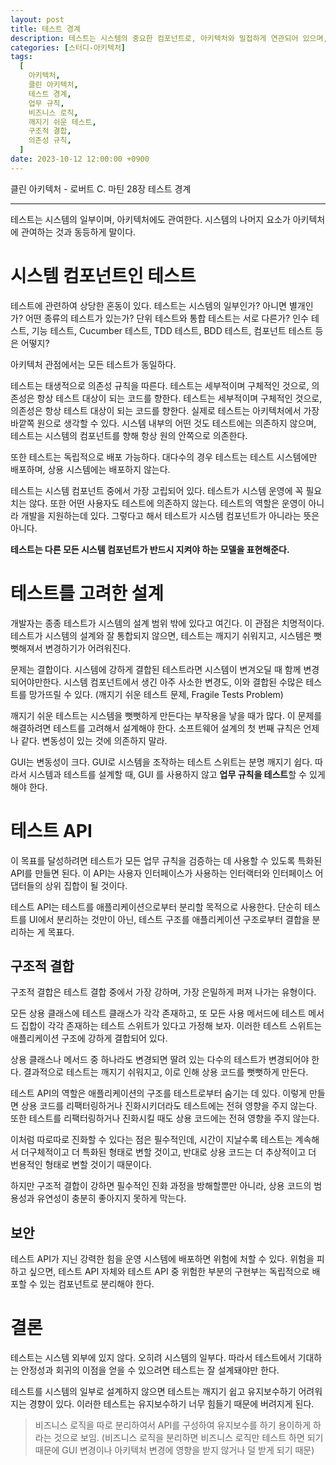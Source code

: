 ```yaml
---
layout: post
title: 테스트 경계
description: 테스트는 시스템의 중요한 컴포넌트로, 아키텍처와 밀접하게 연관되어 있으며, 모든 테스트는 의존성 규칙을 따른다. 테스트를 고려한 설계가 필요하며, 이를 통해 깨지기 쉬운 테스트 문제를 해결하고 시스템의 유연성을 높일 수 있다. 비즈니스 로직을 분리하여 테스트 API를 구성하면, GUI나 아키텍처 변경에 영향을 덜 받으면서 유지보수를 용이하게 할 수 있다.
categories: [스터디-아키텍처]
tags:
  [
    아키텍처,
    클린 아키텍처,
    테스트 경계,
    업무 규칙,
    비즈니스 로직,
    깨지기 쉬운 테스트,
    구조적 결합,
    의존성 규칙,
  ]
date: 2023-10-12 12:00:00 +0900
---
```


클린 아키텍처 - 로버트 C. 마틴
28장 테스트 경계

---

테스트는 시스템의 일부이며, 아키텍처에도 관여한다. 시스템의 나머지 요소가 아키텍처에 관여하는 것과 동등하게 말이다.

# 시스템 컴포넌트인 테스트

테스트에 관련하여 상당한 혼동이 있다. 테스트는 시스템의 일부인가? 아니면 별개인가? 어떤 종류의 테스트가 있는가? 단위 테스트와 통합 테스트는 서로 다른가? 인수 테스트, 기능 테스트, Cucumber 테스트, TDD 테스트, BDD 테스트, 컴포넌트 테스트 등은 어떻지?

아키텍처 관점에서는 모든 테스트가 동일하다.

테스트는 태생적으로 의존성 규칙을 따른다. 테스트는 세부적이며 구체적인 것으로, 의존성은 항상 테스트 대상이 되는 코드를 향한다. 테스트는 세부적이며 구체적인 것으로, 의존성은 항상 테스트 대상이 되는 코드를 향한다. 실제로 테스트는 아키텍처에서 가장 바깥쪽 원으로 생각할 수 있다. 시스템 내부의 어떤 것도 테스트에는 의존하지 않으며, 테스트는 시스템의 컴포넌트를 향해 항상 원의 안쪽으로 의존한다.

또한 테스트는 독립적으로 배포 가능하다. 대다수의 경우 테스트는 테스트 시스템에만 배포하며, 상용 시스템에는 배포하지 않는다.

테스트는 시스템 컴포넌트 중에서 가장 고립되어 있다. 테스트가 시스템 운영에 꼭 필요치는 않다. 또한 어떤 사용자도 테스트에 의존하지 않는다. 테스트의 역할은 운영이 아니라 개발을 지원하는데 있다. 그렇다고 해서 테스트가 시스템 컴포넌트가 아니라는 뜻은 아니다.

**테스트는 다른 모든 시스템 컴포넌트가 반드시 지켜야 하는 모델을 표현해준다.**

# 테스트를 고려한 설계

개발자는 종종 테스트가 시스템의 설계 범위 밖에 있다고 여긴다. 이 관점은 치명적이다. 테스트가 시스템의 설계와 잘 통합되지 않으면, 테스트는 깨지기 쉬워지고, 시스템은 뻣뻣해져서 변경하기가 어려워진다.

문제는 결합이다. 시스템에 강하게 결합된 테스트라면 시스템이 변겨오딜 때 함께 변경되어야만한다. 시스템 컴포넌트에서 생긴 아주 사소한 변경도, 이와 결합된 수많은 테스트를 망가뜨릴 수 있다. (깨지기 쉬운 테스트 문제, Fragile Tests Problem)

깨지기 쉬운 테스트는 시스템을 뻣뻣하게 만든다는 부작용을 낳을 때가 많다. 이 문제를 해결하려면 테스트를 고려해서 설계해야 한다. 소프트웨어 설계의 첫 번째 규칙은 언제나 같다. 변동성이 있는 것에 의존하지 말라.

GUI는 변동성이 크다. GUI로 시스템을 조작하는 테스트 스위트는 분명 깨지기 쉽다. 따라서 시스템과 테스트를 설계할 때, GUI
를 사용하지 않고 **업무 규칙을 테스트**할 수 있게 해야 한다.

# 테스트 API

이 목표를 달성하려면 테스트가 모든 업무 규칙을 검증하는 데 사용할 수 있도록 특화된 API를 만들면 된다. 이 API는 사용자 인터페이스가 사용하는 인터랙터와 인터페이스 어댑터들의 상위 집합이 될 것이다.

테스트 API는 테스트를 애플리케이션으로부터 분리할 목적으로 사용한다. 단순히 테스트를 UI에서 분리하는 것만이 아닌, 테스트 구조를 애플리케이션 구조로부터 결합을 분리하는 게 목표다.

## 구조적 결합

구조적 결합은 테스트 결합 중에서 가장 강하며, 가장 은밀하게 퍼져 나가는 유형이다.

모든 상용 클래스에 테스트 클래스가 각각 존재하고, 또 모든 사용 메서드에 테스트 메서드 집합이 각각 존재하는 테스트 스위트가 있다고 가정해 보자. 이러한 테스트 스위트는 애플리케이션 구조에 강하게 결합되어 있다.

상용 클래스나 메서드 중 하나라도 변경되면 딸려 있는 다수의 테스트가 변경되어야 한다. 결과적으로 테스트는 깨지기 쉬워지고, 이로 인해 상용 코드를 뻣뻣하게 만든다.

테스트 API의 역할은 애플리케이션의 구조를 테스트로부터 숨기는 데 있다. 이렇게 만들면 상용 코드를 리팩터링하거나 진화시키더라도 테스트에는 전혀 영향을 주지 않는다. 또한 테스트를 리팩터링하거나 진화시킬 때도 상용 코드에는 전혀 영향을 주지 않는다.

이처럼 따로따로 진화할 수 있다는 점은 필수적인데, 시간이 지날수록 테스트는 계속해서 더구체적이고 더 특화된 형태로 변할 것이고, 반대로 상용 코드는 더 추상적이고 더 번용적인 형태로 변할 것이기 때문이다.

하지만 구조적 결합이 강하면 필수적인 진화 과정을 방해할뿐만 아니라, 상용 코드의 범용성과 유연성이 충분히 좋아지지 못하게 막는다.

## 보안

테스트 API가 지닌 강력한 힘을 운영 시스템에 배포하면 위험에 처할 수 있다. 위험을 피하고 싶으면, 테스트 API 자체와 테스트 API 중 위험한 부분의 구현부는 독립적으로 배포할 수 있는 컴포넌트로 분리해야 한다.

# 결론

테스트는 시스템 외부에 있지 않다. 오히려 시스템의 일부다. 따라서 테스트에서 기대하는 안정성과 회귀의 이점을 얻을 수 있으려면 테스트는 잘 설계돼야만 한다.

테스트를 시스템의 일부로 설계하지 않으면 테스트는 깨지기 쉽고 유지보수하기 어려워지는 경향이 있다. 이러한 테스트는 유지보수하기 너무 힘들기 때문에 버려지게 된다.

> 비즈니스 로직을 따로 분리하여서 API를 구성하여 유지보수를 하기 용이하게 하라는 것으로 보임. (비즈니스 로직을 분리하면 비즈니스 로직만 테스트 하면 되기 때문에 GUI 변경이나 아키텍처 변경에 영향을 받지 않거나 덜 받게 되기 때문)
